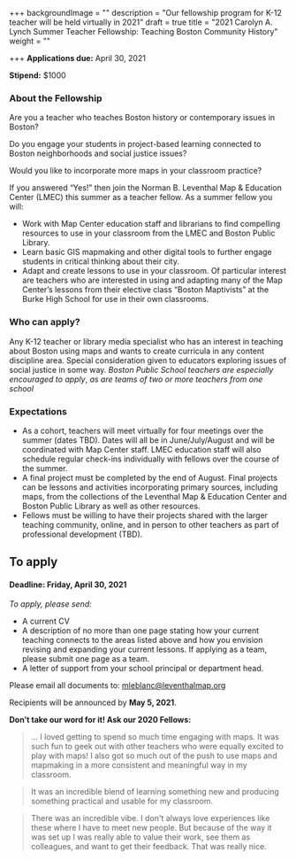 +++
backgroundImage = ""
description = "Our fellowship program for K-12 teacher will be held virtually in 2021"
draft = true
title = "2021 Carolyn A. Lynch Summer Teacher Fellowship: Teaching Boston Community History"
weight = ""

+++
**Applications due:** April 30, 2021

**Stipend:** $1000

### **About the Fellowship**

Are you a teacher who teaches Boston history or contemporary issues in Boston?

Do you engage your students in project-based learning connected to Boston neighborhoods and social justice issues?

Would you like to incorporate more maps in your classroom practice?

If you answered “Yes!” then join the Norman B. Leventhal Map & Education Center (LMEC) this summer as a teacher fellow. As a summer fellow you will:

* Work with Map Center education staff and librarians to find compelling resources to use in your classroom from the LMEC and Boston Public Library.
* Learn basic GIS mapmaking and other digital tools to further engage students in critical thinking about their city.
* Adapt and create lessons to use in your classroom. Of particular interest are teachers who are interested in using and adapting many of the Map Center’s lessons from their elective class “Boston Maptivists” at the Burke High School for use in their own classrooms.

### **Who can apply?**

Any K-12 teacher or library media specialist who has an interest in teaching about Boston using maps and wants to create curricula in any content discipline area. Special consideration given to educators exploring issues of social justice in some way. _Boston Public School teachers are especially encouraged to apply_, _as are teams of two or more teachers from one school_

### **Expectations**

* As a cohort, teachers will meet virtually for four meetings over the summer (dates TBD). Dates will all be in June/July/August and will be coordinated with Map Center staff. LMEC education staff will also schedule regular check-ins individually with fellows over the course of the summer.
* A final project must be completed by the end of August. Final projects can be lessons and activities incorporating primary sources, including maps, from the collections of the Leventhal Map & Education Center and Boston Public Library as well as other resources.
* Fellows must be willing to have their projects shared with the larger teaching community, online, and in person to other teachers as part of professional development (TBD).

## **To apply**

#### **Deadline: Friday, April 30, 2021**

_To apply, please send:_

* A current CV
* A description of no more than one page stating how your current teaching connects to the areas listed above and how you envision revising and expanding your current lessons. If applying as a team, please submit one page as a team.
* A letter of support from your school principal or department head.

Please email all documents to: [mleblanc@leventhalmap.org](mailto:mleblanc@leventhalmap.org)

Recipients will be announced by **May 5, 2021**.

**Don’t take our word for it! Ask our 2020 Fellows:**

> ... I loved getting to spend so much time engaging with maps. It was such fun to geek out with other teachers who were equally excited to play with maps! I also got so much out of the push to use maps and mapmaking in a more consistent and meaningful way in my classroom.

> It was an incredible blend of learning something new and producing something practical and usable for my classroom.

> There was an incredible vibe. I don't always love experiences like these where I have to meet new people. But because of the way it was set up I was really able to value their work, see them as colleagues, and want to get their feedback. That was really nice.